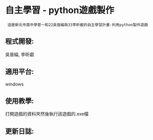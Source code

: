 # 自主學習 - python遊戲製作

```
 這是新北市南中學普一和22吳晉綸與33李昕叡的自主學習計畫-利用python製作遊戲
```

## 程式開發:
吳晉綸, 李昕叡


## 適用平台:
windows


## 使用教學:
打開遊戲的資料夾然後執行該遊戲的.exe檔


## 更新日誌:
